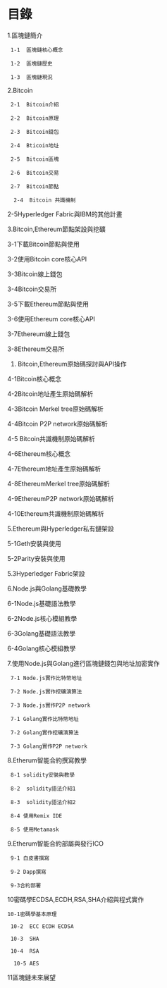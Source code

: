 # 目錄

1.區塊鏈簡介

```
 1-1  區塊鏈核心概念

 1-2  區塊鏈歷史

 1-3  區塊鏈現況
```

2.Bitcoin

```
 2-1  Bitcoin介紹

 2-2  Bitcoin原理

 2-3  Bitcoin錢包

 2-4  Bticoin地址

 2-5  Bitcoin區塊

 2-6  Bitcoin交易

 2-7  Bitcoin節點
```

      2-4  Bitcoin 共識機制

2-5Hyperledger Fabric與IBM的其他計畫

3.Bitcoin,Ethereum節點架設與挖礦

3-1下載Bitcoin節點與使用

3-2使用Bitcoin core核心API

3-3Bitcoin線上錢包

3-4Bitcoin交易所

3-5下載Ethereum節點與使用

3-6使用Ethereum core核心API

3-7Ethereum線上錢包

3-8Ethereum交易所

1. Bitcoin,Ethereum原始碼探討與API操作

4-1Bitcoin核心概念

4-2Bitcoin地址產生原始碼解析

4-3Bitcoin Merkel tree原始碼解析

4-4Bitcoin P2P network原始碼解析

4-5 Bitcoin共識機制原始碼解析

4-6Ethereum核心概念

4-7Ethereum地址產生原始碼解析

4-8EthereumMerkel tree原始碼解析

4-9EthereumP2P network原始碼解析

4-10Ethereum共識機制原始碼解析

5.Ethereum與Hyperledger私有鏈架設

5-1Geth安裝與使用

5-2Parity安裝與使用

5.3Hyperledger Fabric架設

6.Node.js與Golang基礎教學

6-1Node.js基礎語法教學

6-2Node.js核心模組教學

6-3Golang基礎語法教學

6-4Golang核心模組教學

7.使用Node.js與Golang進行區塊鏈錢包與地址加密實作

```
 7-1 Node.js實作比特幣地址

 7-2 Node.js實作挖礦演算法

 7-3 Node.js實作P2P network

 7-1 Golang實作比特幣地址

 7-2 Golang實作挖礦演算法

 7-3 Golang實作P2P network
```

8.Etherum智能合約撰寫教學

```
 8-1 solidity安裝與教學

 8-2  solidity語法介紹1

 8-3  solidity語法介紹2

 8-4 使用Remix IDE

 8-5 使用Metamask
```

9.Etherum智能合約部屬與發行ICO

```
 9-1 白皮書撰寫

 9-2 Dapp撰寫

 9-3合約部署
```

10密碼學ECDSA,ECDH,RSA,SHA介紹與程式實作

```
10-1密碼學基本原理

 10-2  ECC ECDH ECDSA

 10-3  SHA

 10-4  RSA

  10-5 AES
```

11區塊鏈未來展望

